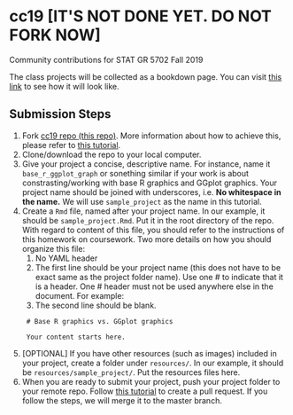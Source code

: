 # cc19 [IT'S NOT DONE YET. DO NOT FORK NOW]
Community contributions for STAT GR 5702 Fall 2019

The class projects will be collected as a bookdown page. You can visit [this link](https://jtr13.github.io/cc19/) to see how it will look like. 

## Submission Steps

1. Fork [cc19 repo (this repo)](https://github.com/jtr13/cc19). More information about how to achieve this, please refer to [this tutorial](https://edav.info/github.html#branching-someone-elses-repo).
2. Clone/download the repo to your local computer.
3. Give your project a concise, descriptive name. For instance, name it `base_r_ggplot_graph` or sonething similar if your work is about constrasting/working with base R graphics and GGplot graphics. Your project name should be joined with underscores, i.e. **No whitespace in the name.** We will use `sample_project` as the name in this tutorial. 
4. Create a `Rmd` file, named after your project name. In our example, it should be `sample_project.Rmd`. Put it in the root directory of the repo. With regard to content of this file, you should refer to the instructions of this homework on coursework. Two more details on how you should organize this file: 
    1. No YAML header
    2. The first line should be your project name (this does not have to be exact same as the project folder name). Use one \# to indicate that it is a header. One \# header must not be used anywhere else in the document. For example:
    3. The second line should be blank. 
   ```
    # Base R graphics vs. GGplot graphics

    Your content starts here. 
   ```
5. [OPTIONAL] If you have other resources (such as images) included in your project, create a folder under `resources/`. In our example, it should be `resources/sample_project/`. Put the resources files here. 
6. When you are ready to submit your project, push your project folder to your remote repo. Follow [this tutorial](https://help.github.com/en/articles/creating-a-pull-request-from-a-fork) to create a pull request. If you follow the steps, we will merge it to the master branch. 
